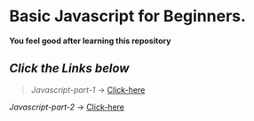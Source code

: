 # Basic Javascript for Beginners.

**You feel good after learning this repository**

## *Click the Links below*

> *Javascript-part-1* &#8594; [Click-here](./Javascript-part-1/)

 *Javascript-part-2* &#8594; [Click-here](./Javascript-part-2/)